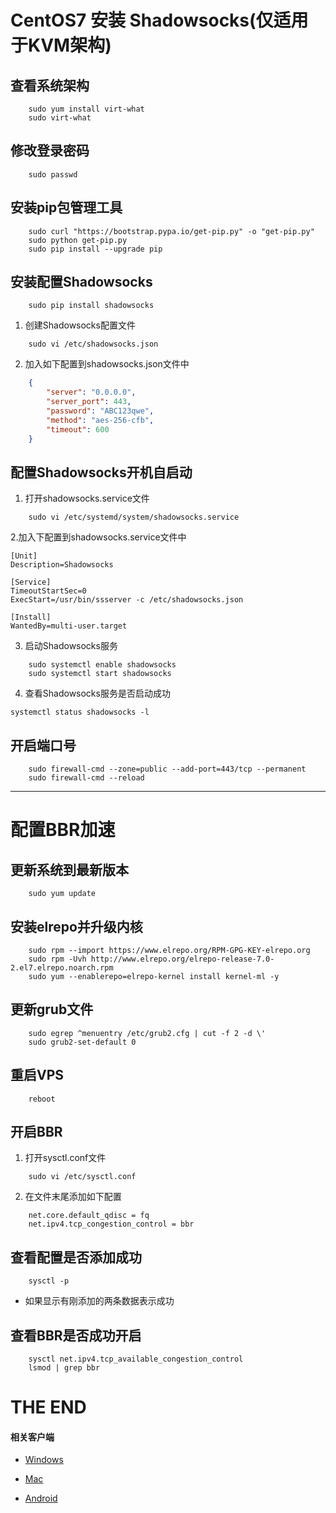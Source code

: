 # CentOS7 安装 Shadowsocks(仅适用于KVM架构)

## 查看系统架构
```shell
    sudo yum install virt-what
    sudo virt-what
```

## 修改登录密码
```shell
    sudo passwd
```

## 安装pip包管理工具
``` shell
    sudo curl "https://bootstrap.pypa.io/get-pip.py" -o "get-pip.py"
    sudo python get-pip.py
    sudo pip install --upgrade pip
```

## 安装配置Shadowsocks
``` shell
    sudo pip install shadowsocks
```

1. 创建Shadowsocks配置文件
``` shell
    sudo vi /etc/shadowsocks.json
```
2. 加入如下配置到shadowsocks.json文件中
``` json
    {
        "server": "0.0.0.0",
        "server_port": 443,
        "password": "ABC123qwe",
        "method": "aes-256-cfb",
        "timeout": 600
    }
```

## 配置Shadowsocks开机自启动

1.  打开shadowsocks.service文件

```shell
    sudo vi /etc/systemd/system/shadowsocks.service
```
2.加入下配置到shadowsocks.service文件中

``` config
[Unit]
Description=Shadowsocks

[Service]
TimeoutStartSec=0
ExecStart=/usr/bin/ssserver -c /etc/shadowsocks.json

[Install]
WantedBy=multi-user.target
```

3. 启动Shadowsocks服务
``` shell
    sudo systemctl enable shadowsocks
    sudo systemctl start shadowsocks
```

4. 查看Shadowsocks服务是否启动成功
```shell
systemctl status shadowsocks -l
```

## 开启端口号
```shell
    sudo firewall-cmd --zone=public --add-port=443/tcp --permanent
    sudo firewall-cmd --reload
```

---


# 配置BBR加速

## 更新系统到最新版本
```shell
    sudo yum update
```

## 安装elrepo并升级内核
```shell
    sudo rpm --import https://www.elrepo.org/RPM-GPG-KEY-elrepo.org
    sudo rpm -Uvh http://www.elrepo.org/elrepo-release-7.0-2.el7.elrepo.noarch.rpm
    sudo yum --enablerepo=elrepo-kernel install kernel-ml -y
```

## 更新grub文件
```shell
    sudo egrep ^menuentry /etc/grub2.cfg | cut -f 2 -d \'
    sudo grub2-set-default 0
```

## 重启VPS
```shell
    reboot
```

## 开启BBR
1. 打开sysctl.conf文件
```shell
    sudo vi /etc/sysctl.conf 
```
2. 在文件末尾添加如下配置
```config
    net.core.default_qdisc = fq
    net.ipv4.tcp_congestion_control = bbr
```

## 查看配置是否添加成功
```shell
    sysctl -p
```
- 如果显示有刚添加的两条数据表示成功

## 查看BBR是否成功开启
```shell
    sysctl net.ipv4.tcp_available_congestion_control
    lsmod | grep bbr
```

# THE END

#### 相关客户端

- [Windows](https://github.com/shadowsocks/shadowsocks-windows/releases)
 
- [Mac](https://github.com/shadowsocks/ShadowsocksX-NG/releases)

- [Android](https://github.com/shadowsocks/shadowsocks-android/releases)